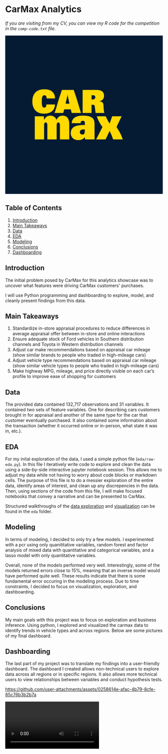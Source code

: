 # CarMax Analytics
*If you are visiting from my CV, you can view my R code for the competition in the `comp-code.txt` file.*

<p align="center">
  <img src = "./assets/logo.png">
</p>

## Table of Contents
1. [Introduction](#Introduction)
2. [Main Takeaways](#main-takeaways)
3. [Data](#Data)
4. [EDA](#EDA)
5. [Modeling](#Modeling)
6. [Conclusions](#Conclusions)
7. [Dashboarding](#Dashboarding)

## Introduction
The initial problem posed by CarMax for this analytics showcase was to uncover what features were driving CarMax customers' purchases. 

I will use Python programming and dashboarding to explore, model, and cleanly present findings from this data.


## Main Takeaways
1. Standardize in-store appraisal procedures to reduce differences in average appraisal offer between in-store and online interactions
2. Ensure adequate stock of Ford vehicles in Southern distribution channels and Toyota in Western distribution channels
3. Adjust car make recommendations based on appraisal car mileage (show similar brands to people who traded in high-mileage cars)
4. Adjust vehicle type recommendations based on appraisal car mileage (show similar vehicle types to people who traded in high-mileage cars)
5. Make highway MPG, mileage, and price directly visible on each car’s profile to improve ease of shopping for customers

## Data
The provided data contained 132,717 observations and 31 variables. It contained two sets of feature variables. One for describing cars customers brought in for appraisal and another of the same type for the car that customer eventually purchased. It also contained some information about the transaction (whether it occurred online or in-person, what state it was in, etc.). 

## EDA
For my inital exploration of the data, I used a simple python file (`eda/raw-eda.py`). In this file I iteratively write code to explore and clean the data using a side-by-side interactive jupyter notebook session. This allows me to adjust my data while not having to worry about code blocks or markdown cells. The purpose of this file is to do a messier exploration of the entire data, identify areas of interest, and clean up any discrepencies in the data. Then, using sections of the code from this file, I will make focused notebooks that convey a narrative and can be presented to CarMax. 

Structured walkthroughs of the [data exploration](./eda/exploration.ipynb) and [visualization](./eda/visualization.ipynb) can be found in the `eda` folder.

## Modeling
In terms of modeling, I decided to only try a few models. I experimented with a pcr using only quanititative variables, random forest and factor analysis of mixed data with quantitative and categorical variables, and a lasso model with only quantitative variables.

Overall, none of the models performed very well. Interestingly, some of the models returned errors close to 15%, meaning that an inverse model would have performed quite well. These results indicate that there is some fundamental error occuring in the modeling process. Due to time constraints, I decided to focus on visualization, exploration, and dashboarding. 


## Conclusions
My main goals with this project was to focus on exploration and business inference. Using python, I explored and visualized the carmax data to identify trends in vehicle types and across regions. Below are some pictures of my final dashboard.


## Dashboarding
The last part of my project was to translate my findings into a user-friendly dashboard. The dashboard I created allows non-technical users to explore data across all regions or in specific regions. It also allows more technical users to view relationships between variables and conduct hypothesis tests. 

https://github.com/user-attachments/assets/0258614e-afac-4b79-8cfe-85c76b3b2b7a

![demo video](./assets/carmax_dashboard_demo.mp4)

